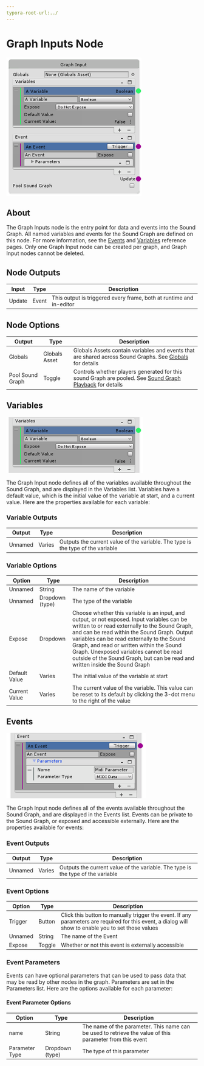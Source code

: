 ```yaml
---
typora-root-url:../
---
```


# Graph Inputs Node

![Graph-Inputs-Node](/IMG/Graph-Inputs-Node.png)

## About

The Graph Inputs node is the entry point for data and events into the Sound Graph. All named variables and events for the Sound Graph are defined on this node. For more information, see the [Events](/Docs/Layers-Key-Concepts/2_Events) and [Variables](/Docs/Layers-Key-Concepts/3_Variables) reference pages. Only one Graph Input node can be created per graph, and Graph Input nodes cannot be deleted.

## Node Outputs
Input | Type | Description
------------ | ------|-------
Update | Event | This output is triggered every frame, both at runtime and in-editor 

## Node Options
Output | Type| Description
------------ | -------|------
 Globals          | Globals Asset | Globals Assets contain variables and events that are shared across Sound Graphs. See [Globals](/Docs/Layers-Key-Concepts/12_Globals) for details 
Pool Sound Graph | Toggle | Controls whether players generated for this sound Graph are pooled. See [Sound Graph Playback](/Docs/Layers-Key-Concepts/7_Sound-Graph-Playback) for details 

## Variables

![Graph-Inputs-Variables](/IMG/Graph-Inputs-Variables.png)

The Graph Input node defines all of the variables available throughout the Sound Graph, and are displayed in the Variables list. Variables have a default value, which is the initial value of the variable at start, and a current value. Here are the properties available for each variable:


### Variable Outputs

| Output  | Type   | Description                                                  |
| ------- | ------ | ------------------------------------------------------------ |
| Unnamed | Varies | Outputs the current value of the variable. The type is the type of the variable |

### Variable Options

| Option        | Type            | Description                                                  |
| ------------- | --------------- | ------------------------------------------------------------ |
| Unnamed       | String          | The name of the variable                                     |
| Unnamed       | Dropdown (type) | The type of the variable                                     |
| Expose        | Dropdown        | Choose whether this variable is an input, and output, or not exposed. Input variables can be written to or read externally to the Sound Graph, and can be read within the Sound Graph. Output variables can be read externally to the Sound Graph, and read or written within the Sound Graph. Unexposed variables cannot be read outside of the Sound Graph, but can be read and written inside the Sound Graph |
| Default Value | Varies          | The initial value of the variable at start                   |
| Current Value | Varies          | The current value of the variable. This value can be reset to its default by clicking the 3-dot menu to the right of the value |

## Events

![Graph-Inputs-Events](/IMG/Graph-Inputs-Events.png)

The Graph Input node defines all of the events available throughout the Sound Graph, and are displayed in the Events list. Events can be private to the Sound Graph, or exposed and accessible externally. Here are the properties available for events:

### Event Outputs

| Output  | Type   | Description                                                  |
| ------- | ------ | ------------------------------------------------------------ |
| Unnamed | Varies | Outputs the current value of the variable. The type is the type of the variable |

### Event Options

| Option  | Type   | Description                                                  |
| ------- | ------ | ------------------------------------------------------------ |
| Trigger | Button | Click this button to manually trigger the event. If any parameters are required for this event, a dialog will show to enable you to set those values |
| Unnamed | String | The name of the Event                                        |
| Expose  | Toggle | Whether or not this event is externally accessible           |

### Event Parameters

Events can have optional parameters that can be used to pass data that may be read by other nodes in the graph. Parameters are set in the Parameters list. Here are the options available for each parameter:

#### Event Parameter Options

| Option         | Type            | Description                                                  |
| -------------- | --------------- | ------------------------------------------------------------ |
| name           | String          | The name of the parameter. This name can be used to retrieve the value of this parameter from this event |
| Parameter Type | Dropdown (type) | The type of this parameter                                   |